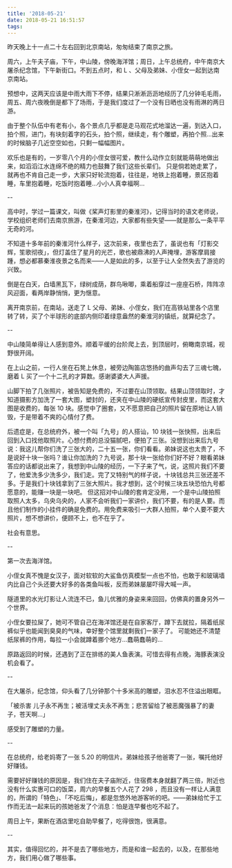 ```yaml
---
title: '2018-05-21'
date: 2018-05-21 16:51:57
tags:
---
```


昨天晚上十一点二十左右回到北京南站，匆匆结束了南京之旅。

周六，上午夫子庙，下午，中山陵，傍晚海洋馆；周日，上午总统府，中午南京大屠杀纪念馆，下午新街口。不到五点时，和 L 、父母及弟妹、小侄女一起到达南京南站。

预想中，这两天应该是中雨大雨下不停，结果只淅淅沥沥地经历了几分钟毛毛雨，周五、周六夜晚倒是都下了场雨，于是我们度过了一个没有日晒也没有雨淋的两日游。

由于整个队伍中有老有小，各个景点几乎都是走马观花式地溜达一遍，到达入口，拍个照，进门，有块刻着字的石头，拍个照，继续走，有个雕塑，再拍个照...出来的时候脑子几近空空如也，只剩一幅幅图片。

欢乐也是有的，一岁零八个月的小侄女很可爱，教什么动作立刻就能萌萌地做出来，如滔滔江水连绵不绝的精力也鼓舞了我们这些长辈们。
只是倘若她走累了，就再也不肯自己走一步，大家只好轮流抱着，往往是，地铁上抱着睡，景区抱着睡，车里抱着睡，吃饭时抱着睡...小小人真幸福啊...

--

高中时，学过一篇课文，叫做《桨声灯影里的秦淮河》，记得当时的语文老师说，学校组织老师们去南京旅游，在秦淮河边，大家都有些失望——就是那么一条平平无奇的河。

不知道十多年前的秦淮河什么样子，这次前来，夜里也去了，虽说也有「灯影交辉，笙歌彻夜」，但灯盖住了星月的光芒，歌也被鼎沸的人声掩埋，游客摩肩接踵，想必都慕秦淮夜景之名而来——人是如此的多，以至于让人全然失去了游览的兴致。

倒是在白天，白墙黑瓦下，绿树成荫，群鸟啾唧，乘着船穿过一座座石桥，阵阵凉风迎面，看两岸静悄悄，更为惬意。

离开南京前，在南站，送走了 L 父母、弟妹、小侄女，我们在高铁站里各个店里转了转，买了个半球形的底部内侧印着绿意盎然的秦淮河的镇纸，就算纪念了。

--

中山陵简单得让人感到意外。顺着平缓的台阶爬上去，到顶层时，俯瞰南京城，视野很开阔。

在上山之前，一行人坐在石凳上休息，被旁边陶笛店悠扬的曲声勾去了三魂七魄，磨着 L 买了一个十二孔的才算数。感谢婆婆大人声援。

山脚下拍了几张照片，被告知是免费的，不过要在山顶领取。结果山顶领取时，才知道摄影方加洗了一套大图，塑封的，还夹在中山陵的硬纸宣传封皮里，而这套大图是收费的，每张 10 块。感觉中了圈套，又不愿意把自己的照片留在原地让人销毁，于是带着不爽的心情付了费。

后遗症是，在总统府外，被一个叫「九号」的人搭讪，10 块钱一张快照，出来后回到入口找他取照片。心想付费的总没猫腻吧，便拍了三张。没想到出来后九号说：我这儿帮你们洗了三张大的，二十五一张，你们看看。弟妹说这也太贵了，不是说好十块一张吗？谁让你加洗的？九号说，那十块一张给你们好不好？眼看弟妹答应的话都说出来了，我想到中山陵的经历，一下子来了气，说，这照片我们不要了，他爱洗多少洗多少，我们走。完了又特别气的样子说，十块钱总共三张还差不多。于是我们十块钱拿到了三张大照片。我才想到，这个时候三块五块恐怕九号都愿意的，能赚一块是一块吧。
但这招对中山陵的套肯定没用，一个是中山陵拍照取照人太多，乌央乌央的，人家不会听我们一家讲价，我们不要，有的是人要。而且他们制作的小挂件的确是免费的。用免费来吸引一大群人拍照，单个人要不要大照片，想不想讲价，便顾不上，也不在乎了。

社会有意思。

--

第一次去海洋馆。

小侄女真不愧是女汉子，面对软软的大鲨鱼仿真模型一点也不怕，也敢于和玻璃墙内比自己个头还要大好多的各类鱼叫板，反而弟妹屡屡吓得大喊一声。

隧道里的水光灯影让人流连不已，鱼儿优雅的身姿来来回回，仿佛真的置身另外一个世界。

小侄女要拉屎了，她可不管自己在海洋馆还是在自家客厅，蹲下去就拉，隔着纸尿裤似乎也能闻到臭臭的气味，幸好整个馆里就剩我们一家子了。
可能她还不清楚纸尿裤的作用，每拉一小会就蹲着挪个地方...蠢萌蠢萌的...

原路返回的时候，还遇到了正在排练的美人鱼表演。可惜去得有点晚，海豚表演没机会看了。

--

在大屠杀，纪念馆，仰头看了几分钟那个十多米高的雕塑，泪水忍不住溢出眼眶。

「被杀害 儿子永不再生；被活埋丈夫永不再生；悲苦留给了被恶魔强暴了的妻子，苍天啊...」

感受到了雕塑的力量。

--

在总统府，给老妈寄了一张 5.20 的明信片。弟妹给孩子他爸寄了一张，嘱托他好好赚钱。

需要好好赚钱的原因是，我们住在夫子庙附近，住宿费本身就翻了两三倍，附近也没有什么实惠可口的饭菜，周六的早餐五个人花了 298 ，而且没有一样让人满意的，所谓的「特色」、「不吃后悔」，都是忽悠外地游客听的吧。——弟妹给忙于工作而无法一起来玩的孩她爸发了个消息：怕是连早餐也吃不起了。

周日上午，果断在酒店里吃自助早餐了，吃得很饱，很满意。

--

其实，值得回忆的，并不是去了哪些地方，而是和谁一起去的，以及，在那些地方，我们用心做了哪些事。



